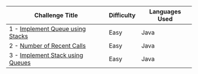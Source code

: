 | Challenge Title                                                                                              | Difficulty | Languages Used                         |
| ------------------------------------------------------------------------------------------------------------ | ---------- | -------------------------------------- |
| 1 - [ Implement Queue using Stacks](https://leetcode.com/problems/implement-queue-using-stacks/description/) | Easy | Java |
| 2 - [Number of Recent Calls](https://leetcode.com/problems/number-of-recent-calls/description/) | Easy | Java |
| 3 - [ Implement Stack using Queues](https://leetcode.com/problems/implement-stack-using-queues/description/) | Easy | Java |
